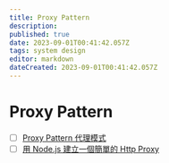 ```yaml
---
title: Proxy Pattern
description: 
published: true
date: 2023-09-01T00:41:42.057Z
tags: system design
editor: markdown
dateCreated: 2023-09-01T00:41:42.057Z
---
```


# Proxy Pattern
- [ ] [Proxy Pattern 代理模式](https://oldmo860617.medium.com/proxy-pattern-5f89595dcd30)
- [ ] [用 Node.js 建立一個簡單的 Http Proxy](https://oldmo860617.medium.com/%E7%94%A8-node-js-%E5%BB%BA%E7%AB%8B%E4%B8%80%E5%80%8B%E7%B0%A1%E5%96%AE%E7%9A%84-http-proxy-5262e349a1ad)